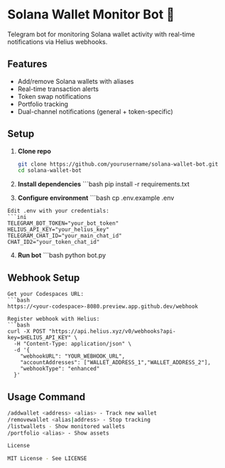 # Solana Wallet Monitor Bot 🍍

Telegram bot for monitoring Solana wallet activity with real-time notifications via Helius webhooks.

## Features

- Add/remove Solana wallets with aliases
- Real-time transaction alerts
- Token swap notifications
- Portfolio tracking
- Dual-channel notifications (general + token-specific)

## Setup

1. **Clone repo**
   ```bash
   git clone https://github.com/yourusername/solana-wallet-bot.git
   cd solana-wallet-bot

 2.   **Install dependencies**
    ```bash
    pip install -r requirements.txt

 3.   **Configure environment**
    ```bash
    cp .env.example .env

    Edit .env with your credentials:
    ```ini
    TELEGRAM_BOT_TOKEN="your_bot_token"
    HELIUS_API_KEY="your_helius_key"
    TELEGRAM_CHAT_ID="your_main_chat_id"
    CHAT_ID2="your_token_chat_id"

 4.   **Run bot**
    ```bash
    python bot.py

## Webhook Setup

    Get your Codespaces URL:
    ```bash
    https://<your-codespace>-8080.preview.app.github.dev/webhook

    Register webhook with Helius:
    ```bash
    curl -X POST "https://api.helius.xyz/v0/webhooks?api-key=$HELIUS_API_KEY" \
      -H "Content-Type: application/json" \
      -d '{
        "webhookURL": "YOUR_WEBHOOK_URL",
        "accountAddresses": ["WALLET_ADDRESS_1","WALLET_ADDRESS_2"],
        "webhookType": "enhanced"
      }'

## Usage Command
```bash
/addwallet <address> <alias> - Track new wallet
/removewallet <alias|address> - Stop tracking
/listwallets - Show monitored wallets
/portfolio <alias> - Show assets

License

MIT License - See LICENSE
